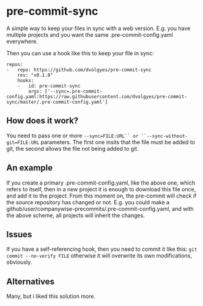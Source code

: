 # pre-commit-sync

A simple way to keep your files in sync with a web version.
E.g. you have multiple projects and you want the same .pre-commit-config.yaml everywhere.

Then you can use a hook like this to keep your file in sync:
```
repos:
-   repo: https://github.com/dvolgyes/pre-commit-sync
    rev: "v0.1.0"
    hooks:
    -   id: pre-commit-sync
        args: ['--sync=.pre-commit-config.yaml:https://raw.githubusercontent.com/dvolgyes/pre-commit-sync/master/.pre-commit-config.yaml']
```

## How does it work?

You need to pass one or more ```--sync=FILE:URL`` or ``--sync-without-git=FILE:URL``` parameters.
The first one insits that the file must be added to git, the second allows the file not being added to git.

## An example

If you create a primary .pre-commit-config.yaml, like the above one, which refers to itself,
then in a new project it is enough to download this file once, and add it to the project.
From this moment on, the pre-commit will check if the source repository has changed or not.
E.g. you could make a github/user/companywise-precommits/.pre-commit-config.yaml, and with the
above scheme, all projects will inherit the changes.

## Issues

If you have a self-referencing hook, then you need to commit it like this:
```git commit --no-verify FILE```
otherwise it will overwrite its own modifications, obviously.


## Alternatives

Many, but i liked this solution more.
